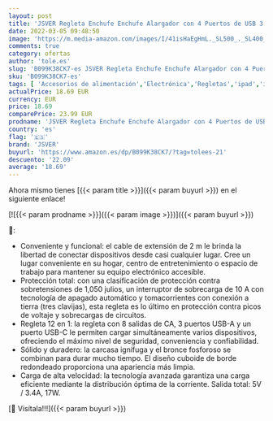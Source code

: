 ```yaml
---
layout: post
title: 'JSVER Regleta Enchufe Enchufe Alargador con 4 Puertos de USB 3 USB A+1 USB C  y 8 Tomas Proteccion Sobretension Multiple Carga para iPad iPhone Tablets Cable 2m-Blanco'
date: 2022-03-05 09:48:50
image: 'https://m.media-amazon.com/images/I/41isHaEgHmL._SL500_._SL400_.jpg'
comments: true
category: ofertas
author: 'tole.es'
slug: 'B099K38CK7-es JSVER Regleta Enchufe Enchufe Alargador con 4 Puertos de...'
sku: 'B099K38CK7-es'
tags: [ 'Accesorios de alimentación','Electrónica','Regletas','ipad','iphone','jsver', ]
actualPrice: 18.69 EUR
currency: EUR
price: 18.69
comparePrice: 23.99 EUR
prodname: 'JSVER Regleta Enchufe Enchufe Alargador con 4 Puertos de USB 3 USB A+1 USB C  y 8 Tomas Proteccion Sobretension Multiple Carga para iPad iPhone Tablets Cable 2m-Blanco'
country: 'es'
flag: '🇪🇸'
brand: 'JSVER'
buyurl: 'https://www.amazon.es/dp/B099K38CK7/?tag=tolees-21'
descuento: '22.09'
average: '18.69'
---
```


Ahora mismo tienes [{{< param title >}}]({{< param buyurl >}}) en el siguiente enlace!

[![{{< param prodname >}}]({{< param image >}})]({{< param buyurl >}})

🔎:

- Conveniente y funcional: el cable de extensión de 2 m le brinda la libertad de conectar dispositivos desde casi cualquier lugar. Cree un lugar conveniente en su hogar, centro de entretenimiento o espacio de trabajo para mantener su equipo electrónico accesible.
- Protección total: con una clasificación de protección contra sobretensiones de 1,050 julios, un interruptor de sobrecarga de 10 A con tecnología de apagado automático y tomacorrientes con conexión a tierra (tres clavijas), esta regleta es lo último en protección contra picos de voltaje y sobrecargas de circuitos.
- Regleta 12 en 1: la regleta con 8 salidas de CA, 3 puertos USB-A y un puerto USB-C le permiten cargar simultáneamente varios dispositivos, ofreciendo el máximo nivel de seguridad, conveniencia y confiabilidad.
- Sólido y duradero: la carcasa ignífuga y el bronce fosforoso se combinan para durar mucho tiempo. El diseño cuboide de borde redondeado proporciona una apariencia más limpia.
- Carga de alta velocidad: la tecnología avanzada garantiza una carga eficiente mediante la distribución óptima de la corriente. Salida total: 5V / 3.4A, 17W.

[🛒 Visítala!!!]({{< param buyurl >}})
